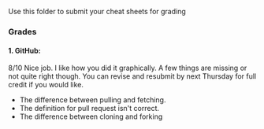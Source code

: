 Use this folder to submit your cheat sheets for grading

### Grades
#### 1. GitHub: 
8/10
Nice job. I like how you did it graphically. A few things are missing or not quite right though. You can revise and resubmit by next Thursday for full credit if you would like. 
- The difference between pulling and fetching. 
- The definition for pull request isn't correct. 
- The difference between cloning and forking